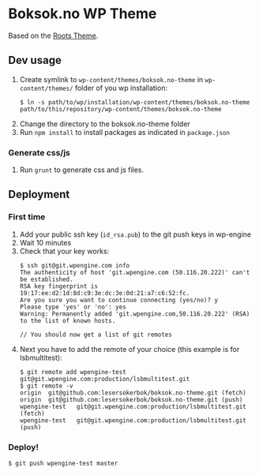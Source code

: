 # Boksok.no WP Theme

Based on the [Roots Theme](http://roots.io/).

## Dev usage

1. Create symlink to `wp-content/themes/boksok.no-theme` in `wp-content/themes/` folder of you wp installation:
    ```
    $ ln -s path/to/wp/installation/wp-content/themes/boksok.no-theme path/to/this/repository/wp-content/themes/boksok.no-theme
    ```
2. Change the directory to the boksok.no-theme folder
3. Run `npm install` to install packages as indicated in `package.json`

### Generate css/js

1. Run `grunt` to generate css and js files.

## Deployment

### First time
1. Add your public ssh key (`id_rsa.pub`) to the git push keys in wp-engine
2. Wait 10 minutes
3. Check that your key works:
    ```
    $ ssh git@git.wpengine.com info
    The authenticity of host 'git.wpengine.com (50.116.20.222)' can't be established.
    RSA key fingerprint is 19:17:ee:d2:1d:8d:c9:3e:dc:3e:0d:21:a7:c6:52:fc.
    Are you sure you want to continue connecting (yes/no)? y
    Please type 'yes' or 'no': yes
    Warning: Permanently added 'git.wpengine.com,50.116.20.222' (RSA) to the list of known hosts.

    // You should now get a list of git remotes
    ```
4. Next you have to add the remote of your choice
    (this example is for lsbmultitest):
    ```
    $ git remote add wpengine-test git@git.wpengine.com:production/lsbmultitest.git
    $ git remote -v
    origin	git@github.com:lesersokerbok/boksok.no-theme.git (fetch)
    origin	git@github.com:lesersokerbok/boksok.no-theme.git (push)
    wpengine-test	git@git.wpengine.com:production/lsbmultitest.git (fetch)
    wpengine-test	git@git.wpengine.com:production/lsbmultitest.git (push)
    ```

### Deploy!

```
$ git push wpengine-test master
```
